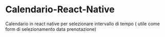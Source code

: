 # Calendario-React-Native
Calendario in react native per selezionare intervallo di tempo ( utile come form di selezionamento data prenotazione)


